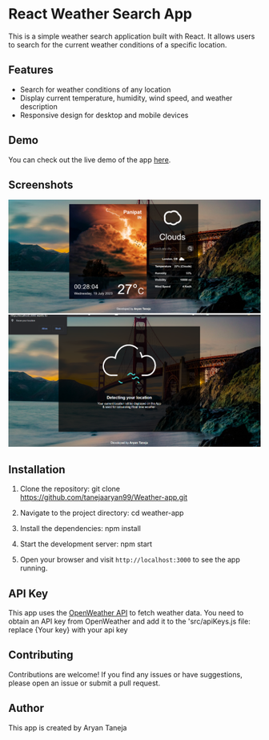 # React Weather Search App

This is a simple weather search application built with React. It allows users to search for the current weather conditions of a specific location.

## Features

- Search for weather conditions of any location
- Display current temperature, humidity, wind speed, and weather description
- Responsive design for desktop and mobile devices

## Demo

You can check out the live demo of the app [here](https://legendary-pika-12dd71.netlify.app/).

## Screenshots

![Screenshot 1](screenshots/screenshot1.png)
![Screenshot 2](screenshots/screenshot2.png)

## Installation

1. Clone the repository: git clone https://github.com/tanejaaryan99/Weather-app.git

2. Navigate to the project directory: cd weather-app

3. Install the dependencies: npm install

4. Start the development server: npm start


5. Open your browser and visit `http://localhost:3000` to see the app running.

## API Key

This app uses the [OpenWeather API](https://openweathermap.org/api) to fetch weather data. You need to obtain an API key from OpenWeather and add it to the 'src/apiKeys.js file: replace {Your key} with your api key

## Contributing

Contributions are welcome! If you find any issues or have suggestions, please open an issue or submit a pull request.

## Author 

This app is created by Aryan Taneja










